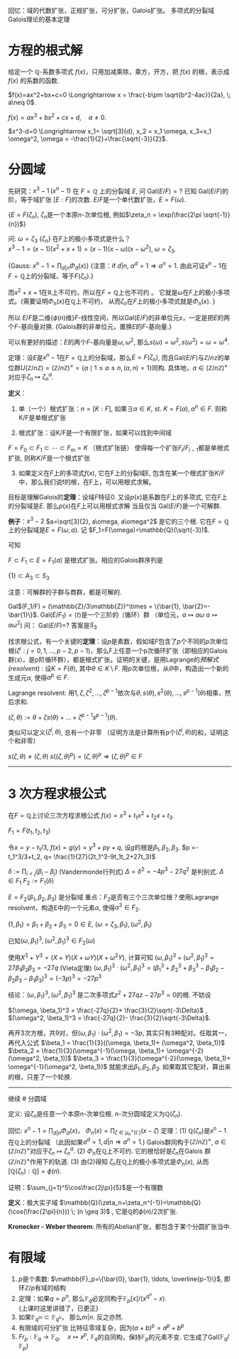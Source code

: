 回忆：域的代数扩张，正规扩张，可分扩张，Galois扩张。
多项式的分裂域  Galois理论的基本定理

# 方程的根式解
给定一个 $\mathbb{Q}$-系数多项式 $f(x)$，只用加减乘除，乘方，开方，把 $f(x)$ 的根，表示成 $f(x)$ 的系数的函数. 

$f(x)=ax^2+bx+c=0 \Longrightarrow x = \frac{-b\pm \sqrt{b^2-4ac}}{2a}, \; a\neq 0$. 

$f(x)=ax^3+bx^2+cx+d, \quad a\neq 0$.  

$x^3-d=0 \Longrightarrow x_1= \sqrt[3]{d}, x_2 = x_1 \omega,  x_3=x_1 \omega^2, \omega = -\frac{1}{2}+\frac{\sqrt{-3}}{2}$.    


# 分圆域
先研究：$x^3-1 \, (x^n-1)$ 在 $F=\mathbb{Q}$ 上的分裂域 $E$, 问 Gal$(E/F)=?$     已知 Gal$(E/F)$的阶，等于域扩张 $[E:F]$的次数. 
$E/F$是一个单代数扩张，$E=F(\omega)$.

{$E=F(\zeta_n)$, $\zeta_n$是一个本原$n$-次单位根, 例如$\zeta_n = \exp(\frac{2\pi \sqrt{-1}}{n})$}  

问: $\omega=\zeta_3$   {$\zeta_n$} 在$F$上的极小多项式是什么？  
$x^3-1=(x-1)(x^2+x+1)=(x-1)(x-\omega)(x-\omega^2)$, $\omega=\zeta_3$.    

{Gauss: $x^n-1 = \prod_{d\vert n}\Phi_d(x)$}  {注意：if $d\vert n$, $\alpha^d =1 \Longrightarrow \alpha^n =1$. 由此可证$x^n-1$在$F=\mathbb{Q}$上的分裂域，等于$F(\zeta_n)$.}  

而$x^2+x+1$在$\mathbb{R}$上不可约，所以在$F=\mathbb{Q}$上也不可约 。 它就是$\omega$在$F$上的极小多项式。{需要证明$\Phi_n(x)$在$\mathbb{Q}$上不可约， 从而$\zeta_n$在$F$上的极小多项式就是$\Phi_n(x)$. }

所以 $E/F$是二维{$\phi(n)$维}$F$-线性空间，所以Gal$(E/F)$的非单位元$s$，一定是把$E$的两个$F$-基向量对换. {Galois群的非单位元，置换$E$的$F$-基向量.}

可以有更好的描述：$E$的两个$F$-基向量是$\omega, \omega^2$, 那么$s(\omega)=\omega^2, s(\omega^2)=\omega = \omega^4$. 

定理：设$E$是$x^n-1$在$F=\mathbb{Q}$上的分裂域，那么$E=F(\zeta_n)$, 而且Gal$(E/F)$与$\mathbb{Z}/n\mathbb{z}$的单位群$U(\mathbb{Z}/n \mathbb{Z}) = (\mathbb{Z}/n \mathbb{Z})^\times = \{a \mid 1\leq a \leq n, (a, n)=1\}$同构. 具体地，$a \in (\mathbb{Z}/n\mathbb{Z})^\times$对应于$\zeta_n \mapsto \zeta_n^a$. 


**定义**：
1. 单（一个）根式扩张：$n=[K:F]$, 如果$\exists \alpha \in K$, st.  $K=F(\alpha), \alpha^n \in F$. 则称K/F是单根式扩张

2. 根式扩张：设K/F是一个有限扩张，如果可以找到中间域

$F=F_0 \subset F_1 \subset \cdots \subset F_m=K$    （根式扩张链）
 使得每一个扩张$F_{i}/F_{i-1}$都是单根式扩张, 则称$K/F$是一个根式扩张
 
3. 如果定义在$F$上的多项式$f(x)$, 它在F上的分裂域E, 包含在某一个根式扩张$K/F$中，那么我们说f的根，在F上，可以用根式求解。

目标是理解Galois的**定理**：设域$F$特征$0$. 又设$p(x)$是系数在$F$上的多项式, 它在$F$上的分裂域是$E$. 那么$p(x)$在$F$上可以用根式求解 当且仅当 Gal$(E/F)$是一个可解群. 

**例子**：$x^3-2$     $a=\sqrt[3]{2}, a\omega, a\omega^2$  是它的三个根. 它在$F=\mathbb{Q}$上的分裂域是$E=F(\omega, a)$.    记 $F_1=F(\omega)=\mathbb{Q}(\sqrt{-3})$.       

可知

$F \subset F_1 \subset E=F_1(a)$ 
是根式扩张。相应的Galois群序列是

$\{1\} \subset A_3 \subset S_3$  

注意：可解群的子群与商群，都是可解的. 

Gal$(F_1/F) = (\mathbb{Z}/3\mathbb{Z})^\times = \{\bar{1}, \bar{2}=-\bar{1}\}$.     Gal$(E/F_1)=\langle t \rangle$是一个三阶的（循环）群   （单位元，$a\mapsto a\omega$   $a\mapsto a\omega^2$)        问： Gal$(E/F)$=? 答案是$S_3$


找求根公式，有一个关键的**定理**：设$p$是素数，假如域$F$包含了$p$个不同的$p$次单位根($\zeta^j: j=0, 1, \ldots, p-2, p-1$)，那么F上任意一个p次循环扩张（即相应的Galois群$\langle s \rangle$，是p阶循环群），都是根式扩张。证明的关键，是用Lagrange的*预解式(resolvent)* : 设$K=F(\theta)$, 其中$\theta \in K \setminus F$. 用$p$次单位根，从$\theta$中，构造出一个新的生成元$\alpha$, 使得$\alpha^p \in F$. 

Lagrange resolvent: 用$1, \zeta, \zeta^2, \ldots, \zeta^{p-1}$依次与$\theta, s(\theta), s^2(\theta), \ldots, s^{p-1}(\theta)$相乘，然后求和. 

$(\zeta, \theta) := \theta + \zeta s(\theta) + \ldots + \zeta^{p-1} s^{p-1} (\theta)$.   

类似可以定义$(\zeta^j, \theta)$, 总有一个非零 （证明方法是计算所有p个$(\zeta^j, \theta)$的和，证明这个和非零）  

$s(\zeta, \theta) \neq (\zeta, \theta)$  $s((\zeta, \theta)^p)=(\zeta, \theta)^p \Longrightarrow (\zeta, \theta)^p \in F$  


----------------
# $3$ 次方程求根公式
在$F=\mathbb{Q}$上讨论三次方程求根公式 $f(x)=x^3+t_1x^2+t_2x+t_3$.

$F_1=F(t_1, t_2, t_3)$  

令$x=y-t_1/3$, $f(x)=g(y)=y^3+py+q$, 设$g$的根是$\beta_1, \beta_2, \beta_3$.
$p =-t_1^3/3+t_2,  q= \frac{1}{27}(2t_1^3-9t_1t_2+27t_3)$ 

$\delta:=\prod_{i< j}(\beta_i -\beta_j)$  (Vandermonde行列式)
$\Delta = \delta^2 = -4p^3-27q^2$ 是判别式.    $\Delta \in F_1$       $F_2:=F_1(\delta)$   

$E=F_2(\beta_1, \beta_2, \beta_3)$    是分裂域
重点：$F_2$是否有三个三次单位根？使用Lagrange resolvent，构造E中的一个元素$\alpha$, 使得$\alpha^3 \in F_2$. 

$(1, \beta_1)=\beta_1+ \beta_2+\beta_3 =0 \in E$, $(\omega=\zeta_3, \beta_1), (\omega^2, \beta_1)$   

已知$(\omega, \beta_1)^3, (\omega^2, \beta_1)^3 \in F_2(\omega)$ 

使用$X^3+Y^3 = (X+Y)(X+\omega Y)(X+\omega^2 Y)$, 计算可知
$(\omega, \beta_1)^3 + (\omega^2, \beta_1)^3 =27 \beta_1 \beta_2 \beta_3 = -27q$ (Vieta定理)
$(\omega, \beta_1)^3 \cdot (\omega^2, \beta_1)^3 = (\beta_1^3+\beta_2^3+\beta_3^3-\beta_1\beta_2-\beta_2\beta_3-\beta_1\beta_3)^3=(-3p)^3=-27p^3$       

结论：$(\omega, \beta_1)^3, (\omega^2, \beta_1)^3$ 是二次多项式$z^2+27qz-27p^3=0$的根.  不妨设

$(\omega, \beta_1)^3 = \frac{-27q}{2}+ \frac{3}{2}\sqrt{-3\Delta}$ , 
$(\omega^2, \beta_1)^3 = \frac{-27q}{2}- \frac{3}{2}\sqrt{-3\Delta}$. 

再开3次方根，共9对，但$(\omega, \beta_1) \cdot (\omega^2, \beta_1)=-3p$, 其实只有3种配对。任取其一，再代入公式
$\beta_1 = \frac{1}{3}((\omega, \beta_1)+ (\omega^2, \beta_1))$
$\beta_2 = \frac{1}{3}(\omega^{-1}(\omega, \beta_1)+ \omega^{-2}(\omega^2, \beta_1))$
$\beta_3 = \frac{1}{3}(\omega^{-2}(\omega, \beta_1)+ \omega^{-1}(\omega^2, \beta_1))$
就能求出$\beta_1, \beta_2, \beta_3$. 如果取其它配对，算出来的根，只差了一个轮换. 

--------------------
继续 # 分圆域

定义: 设$\zeta_n$是任意一个本原$n$-次单位根.  $n$-次分圆域定义为$\mathbb{Q}(\zeta_n)$. 

回忆: $x^n-1 =\prod_{d\vert n} \Phi_d(x)$， $\Phi_n(x)=\prod_{\zeta \in \mu_n^\times(\mathbb{C})} (x-\zeta)$ 
定理：(1) $\mathbb{Q}(\zeta_n)$是$x^n-1$在$\mathbb{Q}$上的分裂域 （此因如果$a^d=1, d\vert n \Longrightarrow a^n=1$.) 
Galois群同构于$(\mathbb{Z}/n\mathbb{Z})^\times$, $a \in (\mathbb{Z}/n\mathbb{Z})^\times$对应于$\zeta_n \mapsto \zeta_n^a$. 
(2) $\Phi_n$在$\mathbb{Q}$上不可约. 它的根恰好是$\zeta_n$在Galois 群$(\mathbb{Z}/n\mathbb{Z})^\times$作用下的轨道. 
(3) 由(2)得知 $\zeta_n$在$\mathbb{Q}$上的极小多项式是$\Phi_n(x)$, 从而$[\mathbb{Q}(\zeta_n): \mathbb{Q}]=\phi(n)$. 

证明：$\sum_{j=1}^5\cos\frac{2j\pi}{5}$是一个有理数  

**定义**：极大实子域  $\mathbb{Q}(\zeta_n+\zeta_n^{-1})=\mathbb{Q}(\cos(\frac{2\pi}{n})) \; (n \geq 3)$  , 它是$\mathbb{Q}$的$\phi(n)/2$次扩张. 


**Kronecker - Weber theorem**: 所有的Abelian扩张，都包含于某个分圆扩张当中. 

# 有限域
1. $p$是个素数: $\mathbb{F}_p=\{\bar{0}, \bar{1}, \ldots, \overline{p-1}\}$, 即环$\mathbb{Z}/p$有域的结构
2. 定理：如果$q=p^n$, 那么$\mathbb{F}_q$必定同构于$\mathbb{F}_p[x]/(x^{q^n}-x)$.  
   {上课时这里讲错了，已更正}
3.  如果$\mathbb{F}_{q^m} \subset \mathbb{F}_{q^n}$， 那么$m \vert n$. 反之亦然.
4. 有限域的可分扩张  比特征零域复杂，因为$(a+b)^p=a^p+b^p$   
5. $Fr_p: \mathbb{F}_q \to \mathbb{F}_q, \quad x\mapsto x^p$, $\mathbb{F}_q$的自同构，保持$\mathbb{F}_p$的元素不变. 它生成了Gal$(\mathbb{F}_q /\mathbb{F}_p)$

